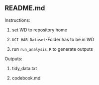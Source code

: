 README.md
---

Instructions:

1. set WD to repository home

2. `UCI HAR Dataset`-Folder has to be in WD

3. run `run_analysis.R` to generate outputs


Outputs:

1. tidy_data.txt

2. codebook.md